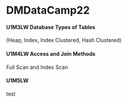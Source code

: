 # DMDataCamp22

#### U1M3LW Database Types of Tables 
(Heap, Index, Index Clustered, Hash Clustered)

#### U1M4LW Access and Join Methods
Full Scan and Index Scan

#### U1M5LW 
test 
